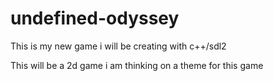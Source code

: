 # undefined-odyssey

This is my new game i will be creating with c++/sdl2

This will be a 2d game i am thinking on a theme for this game
